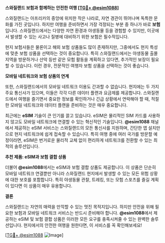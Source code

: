 **스와질랜드 보험과 함께하는 안전한 여행 [[TG💪+ @esim1088](https://t.me/s/esim1088)]**

스와질랜드는 아프리카의 중앙에 위치한 작은 나라로, 자연 경관이 뛰어나며 독특한 문화를 가진 곳입니다. 하지만 여행을 준비하면서 가장 걱정되는 부분 중 하나가 바로 **보험**입니다. 스와질랜드에서는 다양한 자연 환경과 야생동물 등을 경험할 수 있지만, 이곳에서 발생할 수 있는 사고나 질병에 대비하기 위한 보험은 필수적입니다.

현지 보험사들은 물론이고 해외 보험 상품들도 많이 존재하지만, 그중에서도 현지 특성에 맞춘 보험 상품을 선택하는 것이 중요합니다. 특히 스와질랜드에서는 야생동물 출몰 지역을 방문하거나 산악 등반 같은 모험 활동을 계획하고 있다면, 추가적인 보장이 필요할 수 있습니다. 이런 경우, 전문적인 여행자 보험 상품을 선택하는 것이 좋습니다.

**모바일 네트워크와 보험 상품의 연계**

또한, 스와질랜드에서의 모바일 네트워크 이용도 간과할 수 없습니다. 현지에는 두 가지 주요 통신사가 있으며, 이들은 각각 다른 데이터 플랜과 요금제를 제공합니다. 스와질랜드에서 여행을 즐기면서 중요한 정보를 확인하거나 긴급 상황에서 연락해야 할 때, 적절한 모바일 네트워크와 데이터 플랜을 준비하는 것은 매우 중요합니다.

최근에는 **eSIM** 기술이 큰 인기를 끌고 있습니다. eSIM은 물리적인 SIM 카드를 사용하지 않고도 모바일 네트워크에 연결할 수 있는 혁신적인 기술입니다. **@esim1088** 채널에서 제공하는 eSIM 서비스는 스와질랜드의 모든 통신사를 지원하며, 간단한 앱 설치만으로 현지 네트워크에 쉽게 접속할 수 있습니다. 특히 여행 중에 여러 국가를 방문할 예정이라면, eSIM은 번거로운 물리적 교체 없이 편리하게 네트워크를 전환할 수 있는 최적의 솔루션입니다.

**추천 제품: eSIM과 보험 결합 상품**

더불어 **@esim1088**에서는 eSIM과 보험 결합 상품도 제공합니다. 이 상품은 단순히 모바일 네트워크 연결뿐만 아니라 스와질랜드 현지에서 발생할 수 있는 모든 위험 상황에 대한 보호를 포함합니다. 특히 야생동물 관찰, 트레킹, 또는 모험 스포츠를 즐길 계획이 있다면 이 상품이 매우 유용합니다.

**결론**

스와질랜드는 자연의 매력을 만끽할 수 있는 멋진 목적지입니다. 하지만 안전을 위해 필요한 보험과 모바일 네트워크 서비스는 반드시 준비해야 합니다. **@esim1088**에서 제공하는 eSIM 및 보험 결합 상품은 이러한 모든 요구를 충족시켜줄 수 있는 완벽한 솔루션입니다. 현지에서의 안전한 여행을 원한다면, 이 서비스를 꼭 확인해보세요!

[[TG💪+ @esim1088](https://t.me/s/esim1088) ![Image](https://i.postimg.cc/Y0z9fWf4/image.png)]